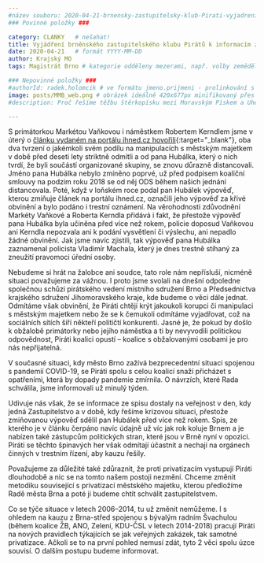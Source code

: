 ```yaml
---
#název souboru: 2020-04-21-brnensky-zastupitelsky-klub-Pirati-vyjadreni-ODS-byty.md
### Povinné položky ###

category: CLANKY   # nešahat!
title: Vyjádření brněnského zastupitelského klubu Pirátů k informacím z článku na ihned.cz
date: 2020-04-21   # formát YYYY-MM-DD
author: Krajský MO
tags: Magistrát Brno # kategorie odděleny mezerami, např. volby zemědělství životní-prostředí piráti (viz https://jihomoravsky.pirati.cz/tags/)

### Nepovinné položky ###
#authorId: radek.holomcik # ve formátu jmeno.prijmeni - prolinkování s profilem přes uid
image: posts/MMB_web.png # obrázek ideálně 420x677px minifikovaný přes https://tinypng.com/
#description: Proč řešíme těžbu štěrkopísku mezi Moravským Pískem a Uherským Ostrohem? Podrobné info o celé kauze.

---
```


S primátorkou Markétou Vaňkovou i náměstkem Robertem Kerndlem jsme v úterý o [článku vydaném na portálu ihned.cz hovořili](https://archiv.ihned.cz/c1-66752860-ods-v-brnenske-stoce-vlivni-stranici-vcetne-exministra-blazka-a-primatorky-vankova-kupcili-s-mestskym-majetkem-tvrdi-expolitik){:target="_blank"}, oba dva tvrzení o jakémkoli svém podílu na manipulacích s městským majetkem v době před deseti lety striktně odmítli a od pana Hubálka, který o nich tvrdí, že byli součástí organizované skupiny, se znovu důrazně distancovali. Jméno pana Hubálka nebylo zmíněno poprvé, už před podpisem koaliční smlouvy na podzim roku 2018 se od něj ODS během našich jednání distancovala. Poté, když v loňském roce podal pan Hubálek výpověď, kterou zmiňuje článek na portálu ihned.cz, označili jeho výpověď za křivé obvinění a bylo podáno i trestní oznámení. Na věrohodnosti zdůvodnění Markéty Vaňkové a Roberta Kerndla přidává i fakt, že přestože výpověď pana Hubálka byla učiněna před více než rokem, policie doposud Vaňkovou ani Kerndla nepozvala ani k podání vysvětlení či výslechu, ani nepadlo žádné obvinění. Jak jsme navíc zjistili, tak výpověď pana Hubálka zaznamenal policista Vladimír Machala, který je dnes trestně stíhaný za zneužití pravomoci úřední osoby.

Nebudeme si hrát na žalobce ani soudce, tato role nám nepřísluší, nicméně situaci považujeme za vážnou. I proto jsme svolali na dnešní odpoledne společnou schůzi pirátského vedení místního sdružení Brno a Předsednictva krajského sdružení Jihomoravského kraje, kde budeme o věci dále jednat. Odmítáme však obvinění, že Piráti chtějí krýt jakoukoli korupci či manipulaci s městským majetkem nebo že se k čemukoli odmítáme vyjadřovat, což na sociálních sítích šíří někteří političtí konkurenti. Jasné je, že pokud by došlo k obžalobě primátorky nebo jejího náměstka a ti by nevyvodili politickou odpovědnost, Piráti koalici opustí – koalice s obžalovanými osobami je pro nás nepřijatelná. 

V současné situaci, kdy město Brno zažívá bezprecedentní situaci spojenou s pandemií COVID-19, se Piráti spolu s celou koalicí snaží přicházet s opatřeními, která by dopady pandemie zmírnila. O návrzích, které Rada schválila, jsme informovali už minulý týden. 

Udivuje nás však, že se informace ze spisu dostaly na veřejnost v den, kdy jedná Zastupitelstvo a v době, kdy řešíme krizovou situaci, přestože zmiňovanou výpověď sdělil pan Hubálek před více než rokem. Spis, ze kterého je v článku čerpáno navíc údajně už víc jak rok koluje Brnem a je nabízen také zástupcům politických stran, které jsou v Brně nyní v opozici. Piráti se těchto špinavých her však odmítají účastnit a nechají na orgánech činných v trestním řízení, aby kauzu řešily.

Považujeme za důležité také zdůraznit, že proti privatizacím vystupují Piráti dlouhodobě a nic se na tomto našem postoji nezmění. Chceme změnit metodiku související s privatizací městského majetku, kterou předložíme Radě města Brna a poté ji budeme chtít schválit zastupitelstvem.

Co se týče situace v letech 2006–2014, tu už změnit nemůžeme. I s ohledem na kauzu z Brna-střed spojenou s bývalým radním Švachulou (během koalice ŽB, ANO, Zelení, KDU-ČSL v letech 2014-2018) pracují Piráti na nových pravidlech týkajících se jak veřejných zakázek, tak samotné privatizace. Ačkoli se to na první pohled nemusí zdát, tyto 2 věci spolu úzce souvisí. O dalším postupu budeme informovat.

